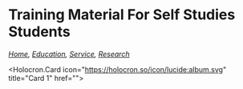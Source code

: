 # Training Material For Self Studies Students
*[Home](./README.md),  [Education](./education.md),  [Service](https://romrobots.com),  [Research](https://www.facebook.com/profile.php?id=100089316612691&mibextid=ZbWKwL
)*

<Holocron.Card icon="https://holocron.so/icon/lucide:album.svg" title="Card 1" href="">
   
